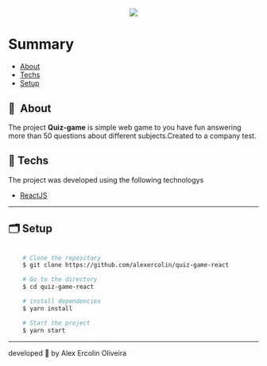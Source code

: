 
<h1 align="center">
    <img  src="https://ik.imagekit.io/ins9ecquwr9/quiz-game_f-4nGfyDx.gif?updatedAt=1633779595065">
</h1>

# Summary

- [About](#-sobre)
- [Techs](#-tecnologias-utilizadas)
- [Setup](#-como-baixar-o-projeto)

## 🔖&nbsp; About

The project **Quiz-game** is simple web game to you have fun answering more than 50 questions about different subjects.Created to a company test.

## 🚀 Techs
  
The project was developed using the following technologys

- [ReactJS](https://reactjs.org)
---

## 🗂 Setup

```bash

    # Clone the repository
    $ git clone https://github.com/alexercolin/quiz-game-react

    # Go to the directory
    $ cd quiz-game-react

    # install dependencies
    $ yarn install

    # Start the project
    $ yarn start
```

---

developed 💜 by Alex Ercolin Oliveira